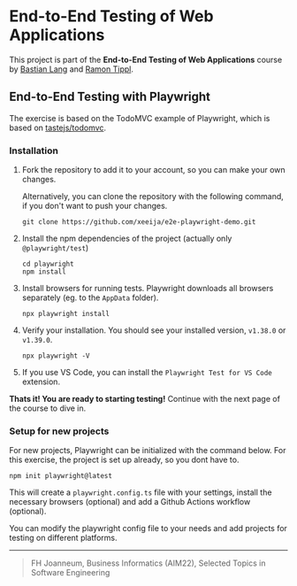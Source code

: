# End-to-End Testing of Web Applications

This project is part of the **End-to-End Testing of Web Applications** course by <a href="https://github.com/xeeija">Bastian Lang</a> and <a href="https://github.com/ramontip">Ramon Tippl</a></b>.

## End-to-End Testing with Playwright

The exercise is based on the TodoMVC example of Playwright, which is based on [tastejs/todomvc](https://todomvc.com/).

### Installation

1. Fork the repository to add it to your account, so you can make your own changes.

   Alternatively, you can clone the repository with the following command, if you don't want to push your changes.

    ```
    git clone https://github.com/xeeija/e2e-playwright-demo.git
    ```

2. Install the npm dependencies of the project (actually only `@playwright/test`)

    ```
    cd playwright
    npm install
    ```

3. Install browsers for running tests. Playwright downloads all browsers separately (eg. to the `AppData` folder).

    ```
    npx playwright install
    ```

4. Verify your installation. You should see your installed version, `v1.38.0` or `v1.39.0`.

    ```
    npx playwright -V
    ```

5. If you use VS Code, you can install the `Playwright Test for VS Code` extension.

**Thats it! You are ready to starting testing!**
Continue with the next page of the course to dive in.


### Setup for new projects

For new projects, Playwright can be initialized with the command below. For this exercise, the project is set up already, so you dont have to.

```
npm init playwright@latest
```
This will create a `playwright.config.ts` file with your settings, install the necessary browsers (optional) and add a Github Actions workflow (optional).

You can modify the playwright config file to your needs and add projects for testing on different platforms.

---
> FH Joanneum, Business Informatics (AIM22), Selected Topics in Software Engineering 